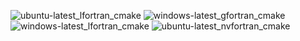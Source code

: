  ![ubuntu-latest_lfortran_cmake](https://img.shields.io/badge/ubuntu--latest_lfortran_cmake-passing-brightgreen) ![windows-latest_gfortran_cmake](https://img.shields.io/badge/windows--latest_gfortran_cmake-passing-brightgreen) ![windows-latest_lfortran_cmake](https://img.shields.io/badge/windows--latest_lfortran_cmake-passing-brightgreen) ![ubuntu-latest_nvfortran_cmake](https://img.shields.io/badge/ubuntu--latest_nvfortran_cmake-passing-brightgreen)
